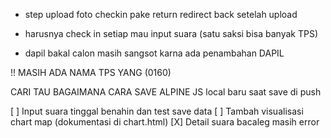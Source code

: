 - step upload foto checkin pake return redirect back setelah upload
- harusnya check in setiap mau input suara (satu saksi bisa banyak TPS)

- dapil bakal calon masih sangsot karna ada penambahan DAPIL

!! MASIH ADA NAMA TPS YANG (0160)

CARI TAU BAGAIMANA CARA SAVE ALPINE JS local baru saat save di push

[ ] Input suara tinggal benahin dan test save data
[ ] Tambah visualisasi chart map (dokumentasi di chart.html)
[X] Detail suara bacaleg masih error